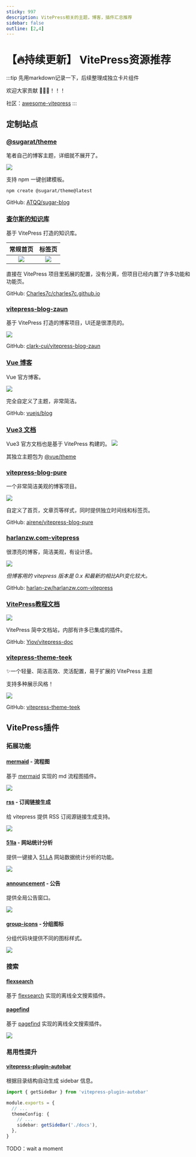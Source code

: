 ```yaml
---
sticky: 997
description: VitePress相关的主题，博客，插件汇总推荐
sidebar: false
outline: [2,4]
---
```

# 【🔥持续更新】 VitePress资源推荐

:::tip
先用markdown记录一下，后续整理成独立卡片组件

欢迎大家贡献 🎉🎉🎉！！！

社区：[awesome-vitepress](https://github.com/logicspark/awesome-vitepress-v1?tab=readme-ov-file)
:::
## 定制站点

### [@sugarat/theme](https://theme.sugarat.top/)

笔者自己的博客主题，详细就不展开了。

![](https://img.cdn.sugarat.top/mdImg/sugar/7b3d73034370602b1eef82fdd7c13a99)

支持 npm 一键创建模板。

```sh
npm create @sugarat/theme@latest
```

GitHub: [ATQQ/sugar-blog](https://github.com/ATQQ/sugar-blog/tree/master/packages/theme)

### [查尔斯的知识库](https://blog.charles7c.top/)
基于 VitePress 打造的知识库。

|                                   常规首页                                    |                                    标签页                                     |
| :---------------------------------------------------------------------------: | :---------------------------------------------------------------------------: |
| ![](https://img.cdn.sugarat.top/mdImg/sugar/29d59c77d786eda38488938aad99ac46) | ![](https://img.cdn.sugarat.top/mdImg/sugar/fadf62e1224f1c93da8740aca2430255) |

直接在 VitePress 项目里拓展的配置，没有分离，但项目已经内置了许多功能和功能页。

GitHub: [Charles7c/charles7c.github.io](https://github.com/Charles7c/charles7c.github.io)

### [vitepress-blog-zaun](https://visionary-sunflower-dc7ae3.netlify.app/)
基于 VitePress 打造的博客项目，UI还是很漂亮的。

![](https://img.cdn.sugarat.top/mdImg/sugar/79bb82ad7850f4a022afe2060cfb10e6)

GitHub: [clark-cui/vitepress-blog-zaun](https://github.com/clark-cui/vitepress-blog-zaun)

### [Vue 博客](https://blog.vuejs.org/)

Vue 官方博客。

![](https://img.cdn.sugarat.top/mdImg/sugar/c645f6aa11114c3dd0a74f07fb310ffe)

完全自定义了主题，非常简洁。

GitHub: [vuejs/blog](https://github.com/vuejs/blog)

### [Vue3 文档](https://cn.vuejs.org/)
Vue3 官方文档也是基于 VitePress 构建的。
![](https://img.cdn.sugarat.top/mdImg/sugar/da3d6554e818a85eebe17236acd266b5)

其独立主题包为 [@vue/theme](https://github.com/vuejs/theme/blob/main/package.json)

### [vitepress-blog-pure](https://ti.bi/)
一个非常简洁美观的博客项目。

![](https://img.cdn.sugarat.top/mdImg/sugar/5cdeb81777695ef0a6d48ec106e586d7)

自定义了首页，文章页等样式，同时提供独立时间线和标签页。

GitHub: [airene/vitepress-blog-pure](https://github.com/airene/vitepress-blog-pure)

### [harlanzw.com-vitepress](https://harlanzw.com/)
很漂亮的博客，简洁美观，有设计感。

![](https://img.cdn.sugarat.top/mdImg/sugar/e99824409d88017a33c767b6392050a7)

*但博客用的 vitepress 版本是 0.x 和最新的相比API变化较大。*

GitHub: [harlan-zw/harlanzw.com-vitepress](https://github.com/harlan-zw/harlanzw.com-vitepress)

### [VitePress教程文档](https://vitepress.yiov.top/)

![](https://cdn.upyun.sugarat.top/mdImg/sugar/3fbbd0649e9d76db940b88bea408e04e)

VitePress 简中文档站，内部有许多已集成的插件。

GitHub: [Yiov/vitepress-doc](https://github.com/Yiov/vitepress-doc)

### [vitepress-theme-teek](https://vp.teek.top/)
✨一个轻量、简洁高效、灵活配置，易于扩展的 VitePress 主题

支持多种展示风格！

![](https://cdn.upyun.sugarat.top/mdImg/sugar/a80a5fddb62186dffbd61f109529343d)

GitHub: [vitepress-theme-teek](https://github.com/Kele-Bingtang/vitepress-theme-teek)

## VitePress插件
### 拓展功能
#### [mermaid](https://github.com/emersonbottero/vitepress-plugin-mermaid) - 流程图

基于 [mermaid](https://mermaid.js.org/) 实现的 md 流程图插件。

![](https://img.cdn.sugarat.top/mdImg/sugar/9238f8f2ddebc56daba7c45819b88974)

#### [rss](https://github.com/ATQQ/sugar-blog/tree/master/packages/vitepress-plugin-rss) - 订阅链接生成

给 vitepress 提供 RSS 订阅源链接生成支持。

![](https://img.cdn.sugarat.top/mdImg/MTY5MjQ1NTQ4MDYxMg==692455480612)

#### [51la](https://www.npmjs.com/package/vitepress-plugin-51la) - 网站统计分析
提供一键接入 [51.LA](https://v6.51.la/) 网站数据统计分析的功能。

![](https://cdn.upyun.sugarat.top/mdImg/sugar/f0793f6be7da88ea7ccbfcccfef7aa9e)

#### [announcement](https://www.npmjs.com/package/vitepress-plugin-announcement) - 公告
提供全局公告窗口。

![](https://cdn.upyun.sugarat.top/mdImg/sugar/7af94a65e3b4dd05e61e3411daba7fdd)

#### [group-icons](https://github.com/yuyinws/vitepress-plugin-group-icons) - 分组图标
分组代码块提供不同的图标样式。

![](https://cdn.upyun.sugarat.top/mdImg/sugar/d1ece3bc3ff5ee15bb5401b0d20da266)

### 搜索
#### [flexsearch](https://github.com/emersonbottero/vitepress-plugin-search)

基于 [flexsearch](https://github.com/nextapps-de/flexsearch) 实现的离线全文搜索插件。

#### [pagefind](https://github.com/ATQQ/sugar-blog/tree/master/packages/vitepress-plugin-pagefind)

基于 [pagefind](https://github.com/cloudcannon/pagefind) 实现的离线全文搜索插件。

![](https://img.cdn.sugarat.top/mdImg/MTY3OTgxOTE1MDQ0OA==679819150448)

### 易用性提升
#### [vitepress-plugin-autobar](https://github.com/luciozhang/vitepress-plugin-autobar)

根据目录结构自动生成 sidebar 信息。
```ts
import { getSideBar } from 'vitepress-plugin-autobar'

module.exports = {
  // ...
  themeConfig: {
    // ...
    sidebar: getSideBar('./docs'),
  },
}
```

TODO：wait a moment
